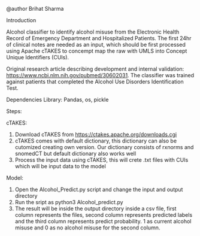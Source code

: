 

@author Brihat Sharma

Introduction

Alcohol classifier to identify alcohol misuse from the Electronic Health Record of Emergency Department and Hospitalized Patients. The first 24hr of clinical notes are needed as an input, which should be first processed using Apache cTAKES to concempt map the raw  with UMLS into Concept Unique Identifiers (CUIs). 

Original research article describing development and internal validation: https://www.ncbi.nlm.nih.gov/pubmed/30602031.  The classifier was trained against patients that completed the Alcohol Use Disorders Identification Test.

Dependencies Library: Pandas, os, pickle

Steps:

cTAKES:

1) Download cTAKES from https://ctakes.apache.org/downloads.cgi
2) cTAKES comes with default dictionary, this dictionary can also be cutomized creating own version. Our dictionary consists of rxnorms and snomedCT but default dictionary also works well
3) Process the input data using cTAKES, this will crete .txt files with CUIs which will be input data to the model



Model:

1) Open the Alcohol_Predict.py script and change the input and output directory
2) Run the sript as python3 Alcohol_predict.py
3) The result will be inside the output directory inside a csv file, first column represents the files, second column represents predicted labels and the third column represents predict probability. 1 as current alcohol misuse and 0 as no alcohol misuse for the second column.  

